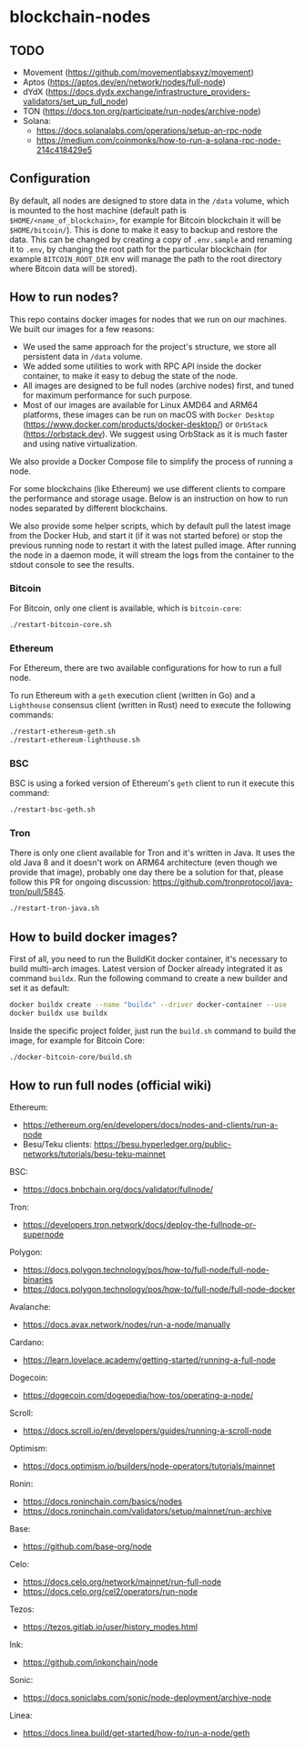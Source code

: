 # blockchain-nodes

## TODO
- Movement (https://github.com/movementlabsxyz/movement)
- Aptos (https://aptos.dev/en/network/nodes/full-node)
- dYdX (https://docs.dydx.exchange/infrastructure_providers-validators/set_up_full_node)
- TON (https://docs.ton.org/participate/run-nodes/archive-node)
- Solana:
  - https://docs.solanalabs.com/operations/setup-an-rpc-node
  - https://medium.com/coinmonks/how-to-run-a-solana-rpc-node-214c418429e5

## Configuration

By default, all nodes are designed to store data in the `/data` volume, which is mounted to the host machine (default
path is `$HOME/<name_of_blockchain>`, for example for Bitcoin blockchain it will be `$HOME/bitcoin/`). This is done to 
make it easy to backup and restore the data. This can be changed by creating a copy of `.env.sample` and renaming it
to `.env`, by changing the root path for the particular blockchain (for example `BITCOIN_ROOT_DIR` env will manage 
the path to the root directory where Bitcoin data will be stored).

## How to run nodes?

This repo contains docker images for nodes that we run on our machines. We built our images for a few reasons:
- We used the same approach for the project's structure, we store all persistent data in `/data` volume.
- We added some utilities to work with RPC API inside the docker container, to make it easy to debug the state of the node.
- All images are designed to be full nodes (archive nodes) first, and tuned for maximum performance for such purpose.
- Most of our images are available for Linux AMD64 and ARM64 platforms, these images can be run on macOS with `Docker Desktop` (https://www.docker.com/products/docker-desktop/) or `OrbStack` (https://orbstack.dev). We suggest using OrbStack as it is much faster and using native virtualization.

We also provide a Docker Compose file to simplify the process of running a node.

For some blockchains (like Ethereum) we use different clients to compare the performance and storage usage. Below is an instruction on how to run nodes separated by different blockchains.

We also provide some helper scripts, which by default pull the latest image from the Docker Hub, and start it (if it was not started before) or stop the previous running node to restart it with the latest pulled image. After running the node in a daemon mode, it will stream the logs from the container to the stdout console to see the results.

### Bitcoin

For Bitcoin, only one client is available, which is `bitcoin-core`:

```bash
./restart-bitcoin-core.sh
```

### Ethereum

For Ethereum, there are two available configurations for how to run a full node.

To run Ethereum with a `geth` execution client (written in Go) and a `Lighthouse` consensus client (written in Rust) need to execute the following commands:

```bash
./restart-ethereum-geth.sh
./restart-ethereum-lighthouse.sh
```

### BSC

BSC is using a forked version of Ethereum's `geth` client to run it execute this command:

```bash
./restart-bsc-geth.sh
```

### Tron

There is only one client available for Tron and it's written in Java. It uses the old Java 8 and it doesn't work on ARM64 architecture (even though we provide that image), probably one day there be a solution for that, please follow this PR for ongoing discussion: https://github.com/tronprotocol/java-tron/pull/5845.

```bash
./restart-tron-java.sh
```

## How to build docker images?

First of all, you need to run the BuildKit docker container, it's necessary to build multi-arch images. Latest version of Docker
already integrated it as command `buildx`. Run the following command to create a new builder and set it as default:

```bash
docker buildx create --name "buildx" --driver docker-container --use
docker buildx use buildx
```

Inside the specific project folder, just run the `build.sh` command to build the image, for example for Bitcoin Core:

```bash
./docker-bitcoin-core/build.sh
```

## How to run full nodes (official wiki)

Ethereum:
- https://ethereum.org/en/developers/docs/nodes-and-clients/run-a-node
- Besu/Teku clients: https://besu.hyperledger.org/public-networks/tutorials/besu-teku-mainnet

BSC:
- https://docs.bnbchain.org/docs/validator/fullnode/

Tron:
- https://developers.tron.network/docs/deploy-the-fullnode-or-supernode

Polygon:
- https://docs.polygon.technology/pos/how-to/full-node/full-node-binaries
- https://docs.polygon.technology/pos/how-to/full-node/full-node-docker

Avalanche:
- https://docs.avax.network/nodes/run-a-node/manually

Cardano:
- https://learn.lovelace.academy/getting-started/running-a-full-node

Dogecoin:
- https://dogecoin.com/dogepedia/how-tos/operating-a-node/

Scroll:
- https://docs.scroll.io/en/developers/guides/running-a-scroll-node

Optimism:
- https://docs.optimism.io/builders/node-operators/tutorials/mainnet

Ronin:
- https://docs.roninchain.com/basics/nodes
- https://docs.roninchain.com/validators/setup/mainnet/run-archive

Base: 
- https://github.com/base-org/node

Celo: 
- https://docs.celo.org/network/mainnet/run-full-node
- https://docs.celo.org/cel2/operators/run-node

Tezos:
- https://tezos.gitlab.io/user/history_modes.html

Ink:
- https://github.com/inkonchain/node

Sonic:
- https://docs.soniclabs.com/sonic/node-deployment/archive-node

Linea:
- https://docs.linea.build/get-started/how-to/run-a-node/geth
